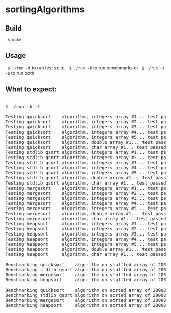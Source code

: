 sortingAlgorithms
=================

## Build
` $ make`

## Usage
` $ ./run -t`
to run test suite,
` $ ./run -b`
to run benchmarks or
` $ ./run -t -b`
to run both.

## What to expect:

<pre>

$ ./run -b -t

Testing quicksort    algorithm, integers array #1... test passed 
Testing quicksort    algorithm, integers array #2... test passed 
Testing quicksort    algorithm, integers array #3... test passed 
Testing quicksort    algorithm, integers array #4... test passed 
Testing quicksort    algorithm, integers array #5... test passed 
Testing quicksort    algorithm, double array #1... test passed 
Testing quicksort    algorithm, char array #1... test passed 
Testing stdlib qsort algorithm, integers array #1... test passed 
Testing stdlib qsort algorithm, integers array #2... test passed 
Testing stdlib qsort algorithm, integers array #3... test passed 
Testing stdlib qsort algorithm, integers array #4... test passed 
Testing stdlib qsort algorithm, integers array #5... test passed 
Testing stdlib qsort algorithm, double array #1... test passed 
Testing stdlib qsort algorithm, char array #1... test passed 
Testing mergesort    algorithm, integers array #1... test passed 
Testing mergesort    algorithm, integers array #2... test passed 
Testing mergesort    algorithm, integers array #3... test passed 
Testing mergesort    algorithm, integers array #4... test passed 
Testing mergesort    algorithm, integers array #5... test passed 
Testing mergesort    algorithm, double array #1... test passed 
Testing mergesort    algorithm, char array #1... test passed 
Testing heapsort     algorithm, integers array #1... test passed 
Testing heapsort     algorithm, integers array #2... test passed 
Testing heapsort     algorithm, integers array #3... test passed 
Testing heapsort     algorithm, integers array #4... test passed 
Testing heapsort     algorithm, integers array #5... test passed 
Testing heapsort     algorithm, double array #1... test passed 
Testing heapsort     algorithm, char array #1... test passed 

Benchmarking quicksort    algorithm on shuffled array of 200000 chars (10 trials), best time: 969891933 nanoseconds
Benchmarking stdlib qsort algorithm on shuffled array of 200000 chars (10 trials), best time: 222875503 nanoseconds
Benchmarking mergesort    algorithm on shuffled array of 200000 chars (10 trials), best time: 168474388 nanoseconds
Benchmarking heapsort     algorithm on shuffled array of 200000 chars (10 trials), best time: 184318988 nanoseconds

Benchmarking quicksort    algorithm on sorted array of 200000 chars (10 trials), best time: 954994317 milliseconds
Benchmarking stdlib qsort algorithm on sorted array of 200000 chars (10 trials), best time: 91704969 milliseconds
Benchmarking mergesort    algorithm on sorted array of 200000 chars (10 trials), best time: 126537152 milliseconds
Benchmarking heapsort     algorithm on sorted array of 200000 chars (10 trials), best time: 164948636 milliseconds

</pre>

